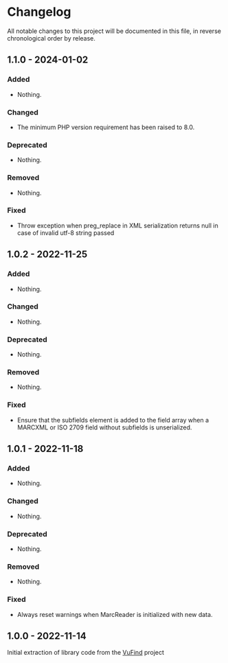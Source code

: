 # Changelog

All notable changes to this project will be documented in this file, in reverse chronological order by release.

## 1.1.0 - 2024-01-02

### Added

- Nothing.

### Changed

- The minimum PHP version requirement has been raised to 8.0.

### Deprecated

- Nothing.

### Removed

- Nothing.

### Fixed

- Throw exception when preg_replace in XML serialization returns null in case of invalid utf-8 string passed

## 1.0.2 - 2022-11-25

### Added

- Nothing.

### Changed

- Nothing.

### Deprecated

- Nothing.

### Removed

- Nothing.

### Fixed

- Ensure that the subfields element is added to the field array when a MARCXML or
  ISO 2709 field without subfields is unserialized.

## 1.0.1 - 2022-11-18

### Added

- Nothing.

### Changed

- Nothing.

### Deprecated

- Nothing.

### Removed

- Nothing.

### Fixed

- Always reset warnings when MarcReader is initialized with new data.

## 1.0.0 - 2022-11-14

Initial extraction of library code from the [VuFind](https://github.com/vufind-org/vufind) project
